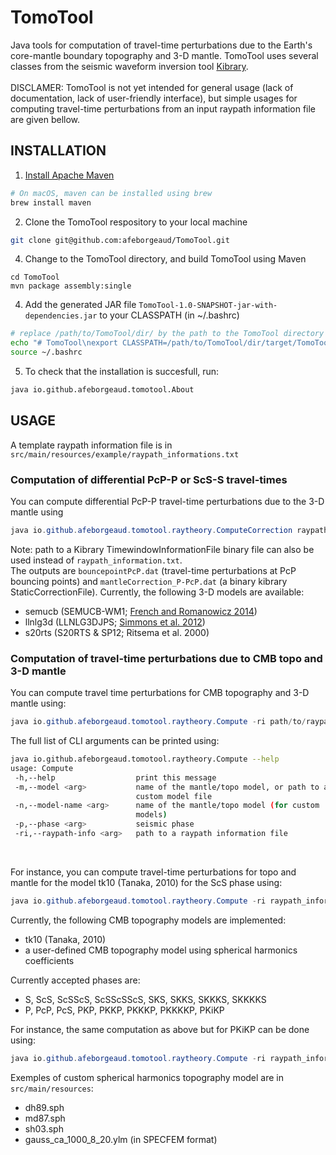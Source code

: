 # TomoTool
Java tools for computation of travel-time perturbations due to the Earth's core-mantle boundary topography and 3-D mantle. TomoTool uses several classes from the seismic waveform inversion tool [Kibrary](https://github.com/kensuke1984/Kibrary).<br><br>
DISCLAMER: TomoTool is not yet intended for general usage (lack of documentation, lack of user-friendly interface), but simple usages for computing travel-time perturbations from an input raypath information file are given bellow.

## INSTALLATION
1. [Install Apache Maven](https://maven.apache.org/download.cgi)
```bash
# On macOS, maven can be installed using brew
brew install maven
````
2. Clone the TomoTool respository to your local machine
```bash
git clone git@github.com:afeborgeaud/TomoTool.git
```
4. Change to the TomoTool directory, and build TomoTool using Maven
```
cd TomoTool
mvn package assembly:single
```
4. Add the generated JAR file ```TomoTool-1.0-SNAPSHOT-jar-with-dependencies.jar``` to your CLASSPATH (in ~/.bashrc)
```bash
# replace /path/to/TomoTool/dir/ by the path to the TomoTool directory cloned in step 3
echo "# TomoTool\nexport CLASSPATH=/path/to/TomoTool/dir/target/TomoTool-1.0-SNAPSHOT-jar-with-dependencies.jar:$CLASSPATH" >> ~/.bashrc
source ~/.bashrc
```
5. To check that the installation is succesfull, run:
```bash
java io.github.afeborgeaud.tomotool.About
```

## USAGE
A template raypath information file is in ```src/main/resources/example/raypath_informations.txt```<br>

### Computation of differential PcP-P or ScS-S travel-times
You can compute differential PcP-P travel-time perturbations due to the 3-D mantle using
```java
java io.github.afeborgeaud.tomotool.raytheory.ComputeCorrection raypath_informations.txt semucb pcp
```
Note: path to a Kibrary TimewindowInformationFile binary file can also be used instead of ```raypath_information.txt```.<br>
The outputs are ```bouncepointPcP.dat``` (travel-time perturbations at PcP bouncing points) and ```mantleCorrection_P-PcP.dat``` (a binary kibrary StaticCorrectionFile). Currently, the following 3-D models are available:
- semucb (SEMUCB-WM1; [French and Romanowicz 2014](https://academic.oup.com/gji/article/199/3/1303/612270))
- llnlg3d (LLNLG3DJPS; [Simmons et al. 2012](https://agupubs.onlinelibrary.wiley.com/doi/full/10.1029/2012JB009525))
- s20rts (S20RTS & SP12; Ritsema et al. 2000)

### Computation of travel-time perturbations due to CMB topo and 3-D mantle
You can compute travel time perturbations for CMB topography and 3-D mantle using:
```java
java io.github.afeborgeaud.tomotool.raytheory.Compute -ri path/to/raypath/info/file -m modelName -p phaseName
```
The full list of CLI arguments can be printed using:
```bash
java io.github.afeborgeaud.tomotool.raytheory.Compute --help
usage: Compute
 -h,--help                  print this message
 -m,--model <arg>           name of the mantle/topo model, or path to a
                            custom model file
 -n,--model-name <arg>      name of the mantle/topo model (for custom
                            models)
 -p,--phase <arg>           seismic phase
 -ri,--raypath-info <arg>   path to a raypath information file
```
<br>

For instance, you can compute travel-time perturbations for topo and mantle for the model tk10 (Tanaka, 2010) for the ScS phase using:
```java
java io.github.afeborgeaud.tomotool.raytheory.Compute -ri raypath_informations.txt -m tk10 -p ScS
```
Currently, the following CMB topography models are implemented:
- tk10 (Tanaka, 2010)
- a user-defined CMB topography model using spherical harmonics coefficients<br>

Currently accepted phases are:
- S, ScS, ScSScS, ScSScSScS, SKS, SKKS, SKKKS, SKKKKS
- P, PcP, PcS, PKP, PKKP, PKKKP, PKKKKP, PKiKP<br>

For instance, the same computation as above but for PKiKP can be done using:
```java
java io.github.afeborgeaud.tomotool.raytheory.Compute -ri raypath_informations.txt -m tk10 -p PKiKP
```

Exemples of custom spherical harmonics topography model are in ``src/main/resources``:
- dh89.sph
- md87.sph
- sh03.sph
- gauss_ca_1000_8_20.ylm (in SPECFEM format)
